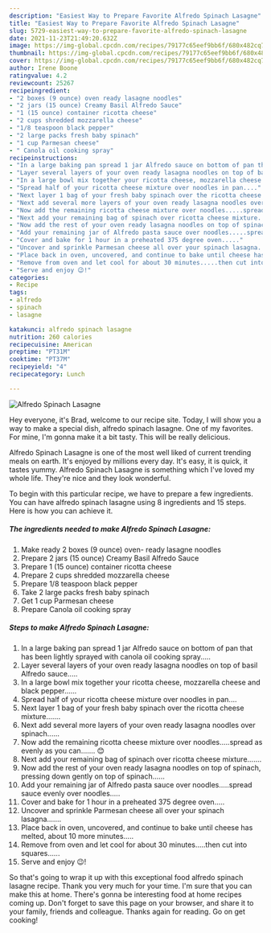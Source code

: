 ```yaml
---
description: "Easiest Way to Prepare Favorite Alfredo Spinach Lasagne"
title: "Easiest Way to Prepare Favorite Alfredo Spinach Lasagne"
slug: 5729-easiest-way-to-prepare-favorite-alfredo-spinach-lasagne
date: 2021-11-23T21:49:20.632Z
image: https://img-global.cpcdn.com/recipes/79177c65eef9bb6f/680x482cq70/alfredo-spinach-lasagne-recipe-main-photo.jpg
thumbnail: https://img-global.cpcdn.com/recipes/79177c65eef9bb6f/680x482cq70/alfredo-spinach-lasagne-recipe-main-photo.jpg
cover: https://img-global.cpcdn.com/recipes/79177c65eef9bb6f/680x482cq70/alfredo-spinach-lasagne-recipe-main-photo.jpg
author: Irene Boone
ratingvalue: 4.2
reviewcount: 25267
recipeingredient:
- "2 boxes (9 ounce) oven ready lasagne noodles"
- "2 jars (15 ounce) Creamy Basil Alfredo Sauce"
- "1 (15 ounce) container ricotta cheese"
- "2 cups shredded mozzarella cheese"
- "1/8 teaspoon black pepper"
- "2 large packs fresh baby spinach"
- "1 cup Parmesan cheese"
- " Canola oil cooking spray"
recipeinstructions:
- "In a large baking pan spread 1 jar Alfredo sauce on bottom of pan that has been lightly sprayed with canola oil cooking spray....."
- "Layer several layers of your oven ready lasagna noodles on top of basil Alfredo sauce....."
- "In a large bowl mix together your ricotta cheese, mozzarella cheese and black pepper......"
- "Spread half of your ricotta cheese mixture over noodles in pan...."
- "Next layer 1 bag of your fresh baby spinach over the ricotta cheese mixture......."
- "Next add several more layers of your oven ready lasagna noodles over spinach......"
- "Now add the remaining ricotta cheese mixture over noodles.....spread as evenly as you can....... 😊"
- "Next add your remaining bag of spinach over ricotta cheese mixture......."
- "Now add the rest of your oven ready lasagna noodles on top of spinach, pressing down gently on top of spinach......"
- "Add your remaining jar of Alfredo pasta sauce over noodles.....spread sauce evenly over noodles....."
- "Cover and bake for 1 hour in a preheated 375 degree oven....."
- "Uncover and sprinkle Parmesan cheese all over your spinach lasagna......."
- "Place back in oven, uncovered, and continue to bake until cheese has melted, about 10 more minutes....."
- "Remove from oven and let cool for about 30 minutes.....then cut into squares......"
- "Serve and enjoy 😉!"
categories:
- Recipe
tags:
- alfredo
- spinach
- lasagne

katakunci: alfredo spinach lasagne 
nutrition: 260 calories
recipecuisine: American
preptime: "PT31M"
cooktime: "PT37M"
recipeyield: "4"
recipecategory: Lunch

---
```



![Alfredo Spinach Lasagne](https://img-global.cpcdn.com/recipes/79177c65eef9bb6f/680x482cq70/alfredo-spinach-lasagne-recipe-main-photo.jpg)

Hey everyone, it's Brad, welcome to our recipe site. Today, I will show you a way to make a special dish, alfredo spinach lasagne. One of my favorites. For mine, I'm gonna make it a bit tasty. This will be really delicious.

Alfredo Spinach Lasagne is one of the most well liked of current trending meals on earth. It's enjoyed by millions every day. It's easy, it is quick, it tastes yummy. Alfredo Spinach Lasagne is something which I've loved my whole life. They're nice and they look wonderful.




To begin with this particular recipe, we have to prepare a few ingredients. You can have alfredo spinach lasagne using 8 ingredients and 15 steps. Here is how you can achieve it.

<!--inarticleads1-->

##### The ingredients needed to make Alfredo Spinach Lasagne:

1. Make ready 2 boxes (9 ounce) oven- ready lasagne noodles
1. Prepare 2 jars (15 ounce) Creamy Basil Alfredo Sauce
1. Prepare 1 (15 ounce) container ricotta cheese
1. Prepare 2 cups shredded mozzarella cheese
1. Prepare 1/8 teaspoon black pepper
1. Take 2 large packs fresh baby spinach
1. Get 1 cup Parmesan cheese
1. Prepare  Canola oil cooking spray




<!--inarticleads2-->

##### Steps to make Alfredo Spinach Lasagne:

1. In a large baking pan spread 1 jar Alfredo sauce on bottom of pan that has been lightly sprayed with canola oil cooking spray.....
1. Layer several layers of your oven ready lasagna noodles on top of basil Alfredo sauce.....
1. In a large bowl mix together your ricotta cheese, mozzarella cheese and black pepper......
1. Spread half of your ricotta cheese mixture over noodles in pan....
1. Next layer 1 bag of your fresh baby spinach over the ricotta cheese mixture.......
1. Next add several more layers of your oven ready lasagna noodles over spinach......
1. Now add the remaining ricotta cheese mixture over noodles.....spread as evenly as you can....... 😊
1. Next add your remaining bag of spinach over ricotta cheese mixture.......
1. Now add the rest of your oven ready lasagna noodles on top of spinach, pressing down gently on top of spinach......
1. Add your remaining jar of Alfredo pasta sauce over noodles.....spread sauce evenly over noodles.....
1. Cover and bake for 1 hour in a preheated 375 degree oven.....
1. Uncover and sprinkle Parmesan cheese all over your spinach lasagna.......
1. Place back in oven, uncovered, and continue to bake until cheese has melted, about 10 more minutes.....
1. Remove from oven and let cool for about 30 minutes.....then cut into squares......
1. Serve and enjoy 😉!




So that's going to wrap it up with this exceptional food alfredo spinach lasagne recipe. Thank you very much for your time. I'm sure that you can make this at home. There's gonna be interesting food at home recipes coming up. Don't forget to save this page on your browser, and share it to your family, friends and colleague. Thanks again for reading. Go on get cooking!
